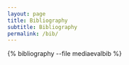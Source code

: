 ```yaml
---
layout: page
title: Bibliography
subtitle: Bibliography
permalink: /bib/
---
```


{% bibliography --file mediaevalbib %}
